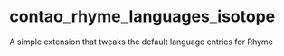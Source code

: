 # contao_rhyme_languages_isotope
A simple extension that tweaks the default language entries for Rhyme
